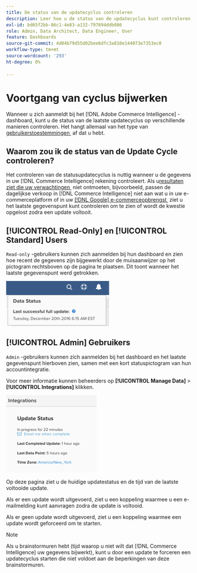 ```yaml
---
title: De status van de updatecyclus controleren
description: Leer hoe u de status van de updatecyclus kunt controleren.
exl-id: bd65f2bb-86c1-4e83-a132-797694ddb086
role: Admin, Data Architect, Data Engineer, User
feature: Dashboards
source-git-commit: 4d04b79d55d02bee6dfc3a810e144073e7353ec0
workflow-type: tm+mt
source-wordcount: '293'
ht-degree: 0%

---
```


# Voortgang van cyclus bijwerken

Wanneer u zich aanmeldt bij het [!DNL Adobe Commerce Intelligence] -dashboard, kunt u de status van de laatste updatecyclus op verschillende manieren controleren. Het hangt allemaal van het type van [&#x200B; gebruikerstoestemmingen &#x200B;](../administrator/user-management/user-management.md) af dat u hebt.

## Waarom zou ik de status van de Update Cycle controleren?

Het controleren van de statusupdatecyclus is nuttig wanneer u de gegevens in uw [!DNL Commerce Intelligence] rekening controleert. Als u [&#x200B; resultaten ziet die uw verwachtingen &#x200B;](../data-analyst/data-warehouse-mgr/data-and-updates-faq.md) niet ontmoeten, bijvoorbeeld, passen de dagelijkse verkoop in [!DNL Commerce Intelligence] niet aan wat u in uw e-commerceplatform of in uw [[!DNL Google]  e-commerceopbrengst &#x200B;](https://experienceleague.adobe.com/docs/commerce-knowledge-base/kb/troubleshooting/miscellaneous/diagnosing-google-ecommerce-revenue-discrepancies.html?lang=nl-NL) ziet u het laatste gegevenspunt kunt controleren om te zien of wordt de kwestie opgelost zodra een update voltooit.

## [!UICONTROL Read-Only] en [!UICONTROL Standard] Users

`Read-only` -gebruikers kunnen zich aanmelden bij hun dashboard en zien hoe recent de gegevens zijn bijgewerkt door de muisaanwijzer op het pictogram rechtsboven op de pagina te plaatsen. Dit toont wanneer het laatste gegevenspunt werd getrokken.

![&#x200B; Laatste succesvolle tijdstempel van gegevensupdate getoond in interface &#x200B;](../../mbi/assets/last-success-data.png)

## [!UICONTROL Admin] Gebruikers

`Admin` -gebruikers kunnen zich aanmelden bij het dashboard en het laatste gegevenspunt hierboven zien, samen met een kort statuspictogram van hun accountintegratie.

Voor meer informatie kunnen beheerders op **[!UICONTROL Manage Data]** > **[!UICONTROL Integrations]** klikken.

![&#x200B; beheer de pagina van de Integraties van Gegevens die verbindingsdetails en updatestatus tonen &#x200B;](../../mbi/assets/detail-manage-data-integrations.png)

Op deze pagina ziet u de huidige updatestatus en de tijd van de laatste voltooide update.

Als er een update wordt uitgevoerd, ziet u een koppeling waarmee u een e-mailmelding kunt aanvragen zodra de update is voltooid.

Als er geen update wordt uitgevoerd, ziet u een koppeling waarmee een update wordt geforceerd om te starten.

>[!NOTE]
>
>Als u brainstormuren hebt (tijd waarop u niet wilt dat [!DNL Commerce Intelligence] uw gegevens bijwerkt), kunt u door een update te forceren een updatecyclus starten die niet voldoet aan de beperkingen van deze brainstormuren.
